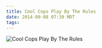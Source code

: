 ```yaml
---
title: Cool Cops Play By The Rules
date: 2014-09-08 07:39 MDT
tags:
---
```

<img src="/images/cool-cops-play-by-the-rules_manvsmagic.png" alt="Cool Cops Play By The Rules" />

